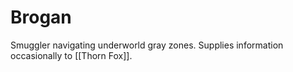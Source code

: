 # Brogan
Smuggler navigating underworld gray zones. 
Supplies information occasionally to [[Thorn Fox]].
